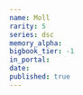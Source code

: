 ```yaml
---
name: Moll
rarity: 5
series: dsc
memory_alpha:
bigbook_tier: -1
in_portal:
date:
published: true
---
```



